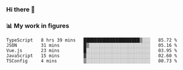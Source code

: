 ### Hi there 👋

### 📊 My work in figures

<!--START_SECTION:waka-->

```text
TypeScript   8 hrs 39 mins   █████████████████████▒░░░   85.72 %
JSON         31 mins         █▒░░░░░░░░░░░░░░░░░░░░░░░   05.16 %
Vue.js       23 mins         █░░░░░░░░░░░░░░░░░░░░░░░░   03.95 %
JavaScript   15 mins         ▓░░░░░░░░░░░░░░░░░░░░░░░░   02.60 %
TSConfig     4 mins          ▒░░░░░░░░░░░░░░░░░░░░░░░░   00.73 %
```

<!--END_SECTION:waka-->
